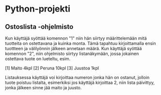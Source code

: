 # Python-projekti

## Ostoslista -ohjelmisto

Kun käyttäjä syöttää komennon "1" niin hän siirtyy määrittelemään mitä tuotteita on ostettavana ja kuinka monta. Tämä tapahtuu kirjoittamalla ensin tuottteen ja välilyönnin jälkeen annetaan määrä. Kun käyttäjä syöttää komennon "2", niin ohjelmisto siirtyy listanäkymään, jossa jokainen ostettava tuote on lueteltu, esim.

[1] Maito 4kpl
[2] Peruna 10kpl
[3] Juustoa 1kpl

Listauksessa käyttäjä voi kirjoittaa numeron jonka hän on ostanut, jolloin tuote poistuu listalta, esimerkiksi jos käyttäjä kirjoittaa 2, niin lista päivittyy, jonka jälkeen sinne jää maito ja juusto.
